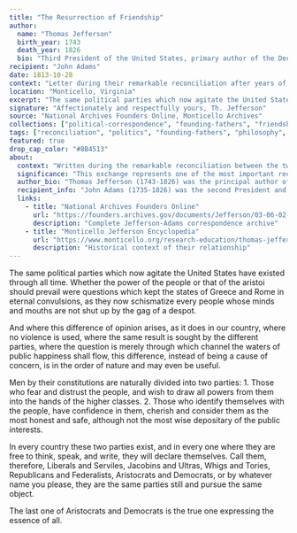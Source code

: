 ```yaml
---
title: "The Resurrection of Friendship"
author:
  name: "Thomas Jefferson"
  birth_year: 1743
  death_year: 1826
  bio: "Third President of the United States, primary author of the Declaration of Independence"
recipient: "John Adams"
date: 1813-10-28
context: "Letter during their remarkable reconciliation after years of political rivalry"
location: "Monticello, Virginia"
excerpt: "The same political parties which now agitate the United States have existed through all time, and this difference of opinion, instead of being a cause of concern, is in the order of nature and may even be useful."
signature: "Affectionately and respectfully yours, Th. Jefferson"
source: "National Archives Founders Online, Monticello Archives"
collections: ["political-correspondence", "founding-fathers", "friendship"]
tags: ["reconciliation", "politics", "founding-fathers", "philosophy", "friendship"]
featured: true
drop_cap_color: "#8B4513"
about:
  context: "Written during the remarkable reconciliation between the two founding fathers after their bitter political rivalry. Their correspondence resumed in 1812 and continued until both died on July 4, 1826."
  significance: "This exchange represents one of the most important reconciliations in American history, showing how former political enemies became philosophical friends in their final years."
  author_bio: "Thomas Jefferson (1743-1826) was the principal author of the Declaration of Independence and third President. His friendship with Adams was restored through correspondence after years of political division."
  recipient_info: "John Adams (1735-1826) was the second President and Jefferson's predecessor. Despite their political differences, they shared a deep intellectual bond and mutual respect."
  links:
    - title: "National Archives Founders Online"
      url: "https://founders.archives.gov/documents/Jefferson/03-06-02-0446"
      description: "Complete Jefferson-Adams correspondence archive"
    - title: "Monticello Jefferson Encyclopedia"
      url: "https://www.monticello.org/research-education/thomas-jefferson-encyclopedia/john-adams/"
      description: "Historical context of their relationship"
---
```


The same political parties which now agitate the United States have existed through all time. Whether the power of the people or that of the aristoi should prevail were questions which kept the states of Greece and Rome in eternal convulsions, as they now schismatize every people whose minds and mouths are not shut up by the gag of a despot.

And where this difference of opinion arises, as it does in our country, where no violence is used, where the same result is sought by the different parties, where the question is merely through which channel the waters of public happiness shall flow, this difference, instead of being a cause of concern, is in the order of nature and may even be useful.

Men by their constitutions are naturally divided into two parties: 1. Those who fear and distrust the people, and wish to draw all powers from them into the hands of the higher classes. 2. Those who identify themselves with the people, have confidence in them, cherish and consider them as the most honest and safe, although not the most wise depositary of the public interests.

In every country these two parties exist, and in every one where they are free to think, speak, and write, they will declare themselves. Call them, therefore, Liberals and Serviles, Jacobins and Ultras, Whigs and Tories, Republicans and Federalists, Aristocrats and Democrats, or by whatever name you please, they are the same parties still and pursue the same object.

The last one of Aristocrats and Democrats is the true one expressing the essence of all.